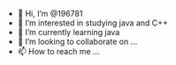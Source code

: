- 👋 Hi, I’m @196781
- 👀 I’m interested in studying java and C++
- 🌱 I’m currently learning java
- 💞️ I’m looking to collaborate on ...
- 📫 How to reach me ...

<!---
196781/196781 is a ✨ special ✨ repository because its `README.md` (this file) appears on your GitHub profile.
You can click the Preview link to take a look at your changes.
--->

